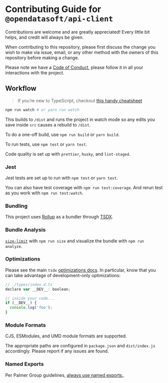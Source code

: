 # Contributing Guide for `@opendatasoft/api-client`

Contributions are welcome and are greatly appreciated! Every little bit helps, and credit will always be given.

When contributing to this repository, please first discuss the change you wish to make via issue, email, or any other method with the owners of this repository before making a change.

Please note we have a [Code of Conduct](../../CODE_OF_CONDUCT.md), please follow it in all your interactions with the project.

## Workflow

> If you’re new to TypeScript, checkout [this handy cheatsheet](https://devhints.io/typescript)

```bash
npm run watch # or yarn run watch
```

This builds to `/dist` and runs the project in watch mode so any edits you save inside `src` causes a rebuild to `/dist`.

To do a one-off build, use `npm run build` or `yarn build`.

To run tests, use `npm test` or `yarn test`.

Code quality is set up with `prettier`, `husky`, and `lint-staged`.

### Jest

Jest tests are set up to run with `npm test` or `yarn test`.

You can also have test coverage with `npm run test:coverage`. And rerun test as you work with `npm run test:watch`.

### Bundling

This project uses [Rollup](https://rollupjs.org) as a bundler through [TSDX](https://tsdx.io/api-reference).

### Bundle Analysis

[`size-limit`](https://github.com/ai/size-limit) with `npm run size` and visualize the bundle with `npm run analyze`.

### Optimizations

Please see the main `tsdx` [optimizations docs](https://github.com/palmerhq/tsdx#optimizations). In particular, know that you can take advantage of development-only optimizations:

```js
// ./types/index.d.ts
declare var __DEV__: boolean;

// inside your code...
if (__DEV__) {
  console.log('foo');
}
```

### Module Formats

CJS, ESModules, and UMD module formats are supported.

The appropriate paths are configured in `package.json` and `dist/index.js` accordingly. Please report if any issues are found.

### Named Exports

Per Palmer Group guidelines, [always use named exports.](https://github.com/palmerhq/typescript#exports).
